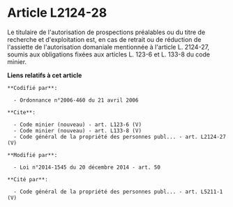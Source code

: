 # Article L2124-28

Le titulaire de l'autorisation de prospections préalables ou du titre de recherche et d'exploitation est, en cas de retrait
ou de réduction de l'assiette de l'autorisation domaniale mentionnée à l'article L. 2124-27, soumis aux obligations fixées
aux articles L. 123-6 et L. 133-8 du code minier.

**Liens relatifs à cet article**

	**Codifié par**:

	  - Ordonnance n°2006-460 du 21 avril 2006

	**Cite**:

	  - Code minier (nouveau) - art. L123-6 (V)
	  - Code minier (nouveau) - art. L133-8 (V)
	  - Code général de la propriété des personnes publ... - art. L2124-27 (V)

	**Modifié par**:

	  - Loi n°2014-1545 du 20 décembre 2014 - art. 50

	**Cité par**:

	  - Code général de la propriété des personnes publ... - art. L5211-1 (V)
